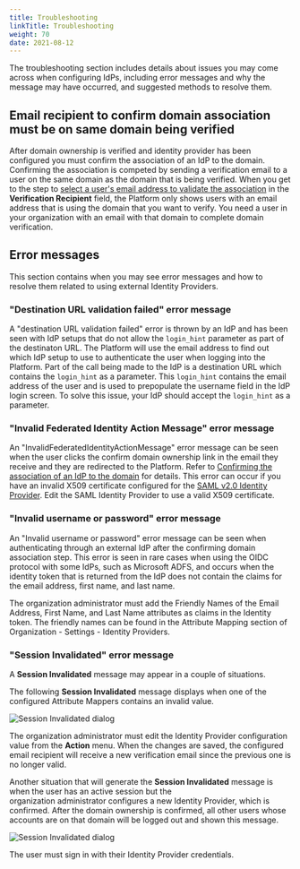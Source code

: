 ```yaml
---
title: Troubleshooting
linkTitle: Troubleshooting
weight: 70
date: 2021-08-12
---
```


The troubleshooting section includes details about issues you may come across when configuring IdPs, including error messages and why the message may have occurred, and suggested methods to resolve them.

## Email recipient to confirm domain association must be on same domain being verified

After domain ownership is verified and identity provider has been configured you must confirm the association of an IdP to the domain. Confirming the association is competed by sending a verification email to a user on the same domain as the domain that is being verified. When you get to the step to [select a user's email address to validate the association](/docs/management_guide/configuring_and_managing_identity_providers/enabling_identity_provider_configuration/confirming_the_association_of_an_idp_to_the_domain) in the **Verification Recipient** field, the Platform only shows users with an email address that is using the domain that you want to verify. You need a user in your organization with an email with that domain to complete domain verification.

## Error messages

This section contains when you may see error messages and how to resolve them related to using external Identity Providers.

### "Destination URL validation failed" error message

A "destination URL validation failed" error is thrown by an IdP and has been seen with IdP setups that do not allow the `login_hint` parameter as part of the destinaton URL. The Platform will use the email address to find out which IdP setup to use to authenticate the user when logging into the Platform. Part of the call being made to the IdP is a destination URL which contains the `login_hint` as a parameter. This `login_hint` contains the email address of the user and is used to prepopulate the username field in the IdP login screen. To solve this issue, your IdP should accept the `login_hint` as a parameter.

### "Invalid Federated Identity Action Message" error message

An "InvalidFederatedIdentityActionMessage" error message can be seen when the user clicks the confirm domain ownership link in the email they receive and they are redirected to the Platform. Refer to [Confirming the association of an IdP to the domain](/docs/management_guide/configuring_and_managing_identity_providers/enabling_identity_provider_configuration/confirming_the_association_of_an_idp_to_the_domain/) for details. This error can occur if you have an invalid X509 certificate configured for the [SAML v2.0 Identity Provider](/docs/management_guide/configuring_and_managing_identity_providers/managing_identity_provider_configuration/configuring_a_saml_v2.0_idp/). Edit the SAML Identity Provider to use a valid X509 certificate.

### "Invalid username or password" error message

An "Invalid username or password" error message can be seen when authenticating through an external IdP after the confirming domain association step. This error is seen in rare cases when using the OIDC protocol with some IdPs, such as Microsoft ADFS, and occurs when the identity token that is returned from the IdP does not contain the claims for the email address, first name, and last name.

The organization administrator must add the Friendly Names of the Email Address, First Name, and Last Name attributes as claims in the Identity token. The friendly names can be found in the Attribute Mapping section of Organization - Settings - Identity Providers.

### "Session Invalidated" error message

A **Session Invalidated** message may appear in a couple of situations.

The following **Session Invalidated** message displays when one of the configured Attribute Mappers contains an invalid value.

![Session Invalidated dialog](/Images/360_invalid_mapper.png)

The organization administrator must edit the Identity Provider configuration value from the **Action** menu. When the changes are saved, the configured email recipient will receive a new verification email since the previous one is no longer valid.

Another situation that will generate the **Session Invalidated** message is when the user has an active session but the organization administrator configures a new Identity Provider, which is confirmed. After the domain ownership is confirmed, all other users whose accounts are on that domain will be logged out and shown this message.

![Session Invalidated dialog](/Images/360_invalidated_sessions.png)

The user must sign in with their Identity Provider credentials.
